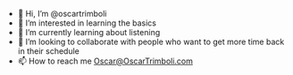 - 👋 Hi, I’m @oscartrimboli
- 👀 I’m interested in learning the basics
- 🌱 I’m currently learning about listening
- 💞️ I’m looking to collaborate with people who want to get more time back in their schedule
- 📫 How to reach me Oscar@OscarTrimboli.com

<!---
oscartrimboli/oscartrimboli is a ✨ special ✨ repository because its `README.md` (this file) appears on your GitHub profile.
You can click the Preview link to take a look at your changes.
--->
